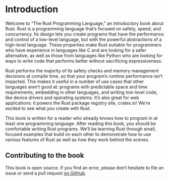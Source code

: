 # Introduction

Welcome to “The Rust Programming Language,” an introductory book about Rust.
Rust is a programming language that’s focused on safety, speed, and
concurrency. Its design lets you create programs that have the performance and
control of a low-level language, but with the powerful abstractions of a
high-level language. These properties make Rust suitable for programmers who
have experience in languages like C and are looking for a safer alternative, as
well as those from languages like Python who are looking for ways to write code
that performs better without sacrificing expressiveness.

Rust performs the majority of its safety checks and memory management decisions
at compile time, so that your program’s runtime performance isn’t impacted. This
makes it useful in a number of use cases that other languages aren’t good at:
programs with predictable space and time requirements, embedding in other
languages, and writing low-level code, like device drivers and operating
systems. It’s also great for web applications: it powers the Rust package
registry site, crates.io!  We’re excited to see what *you* create with Rust.

This book is written for a reader who already knows how to program in at least
one programming language. After reading this book, you should be comfortable
writing Rust programs. We’ll be learning Rust through small, focused examples
that build on each other to demonstrate how to use various features of Rust as
well as how they work behind the scenes.

## Contributing to the book

This book is open source. If you find an error, please don’t hesitate to file an
issue or send a pull request [on GitHub].

[on GitHub]: https://github.com/rust-lang/book
